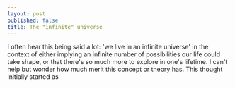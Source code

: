 ```yaml
---
layout: post
published: false
title: The "infinite" universe
---
```

I often hear this being said a lot: 'we live in an infinite universe' in the context of either implying an infinite number of possibilities our life could take shape, or that there's so much more to explore in one's lifetime. I can't help but wonder how much merit this concept or theory has. This thought initially started as  